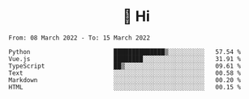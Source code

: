 <h1 align="center">👋 Hi</h1>
<!-- <h3 align="center">An enthusiastic frontend developer</h3> -->

<!--START_SECTION:waka-->

```text
From: 08 March 2022 - To: 15 March 2022

Python                       ██████████████▒░░░░░░░░░░   57.54 %
Vue.js                       ████████░░░░░░░░░░░░░░░░░   31.91 %
TypeScript                   ██▒░░░░░░░░░░░░░░░░░░░░░░   09.61 %
Text                         ░░░░░░░░░░░░░░░░░░░░░░░░░   00.58 %
Markdown                     ░░░░░░░░░░░░░░░░░░░░░░░░░   00.20 %
HTML                         ░░░░░░░░░░░░░░░░░░░░░░░░░   00.15 %
```

<!--END_SECTION:waka-->
